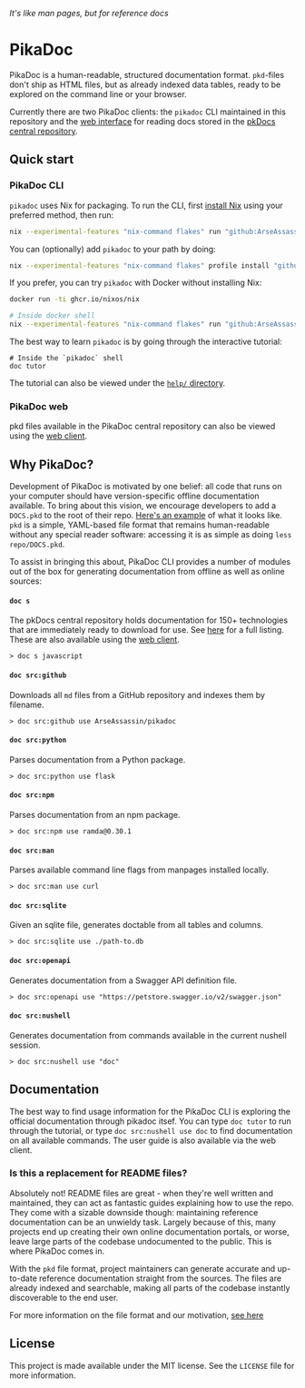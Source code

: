 *It's like man pages, but for reference docs*

# PikaDoc

PikaDoc is a human-readable, structured documentation format. `pkd`-files don't ship as HTML files, but as already indexed data tables, ready to be explored on the command line or your browser.

Currently there are two PikaDoc clients: the `pikadoc` CLI maintained in this repository and the [web interface](https://tuomas.kanerva.info/pkdocs/) for reading docs stored in the [pkDocs central repository](https://github.com/ArseAssassin/pkdocs/tree/main/docs).

## Quick start

### PikaDoc CLI

`pikadoc` uses Nix for packaging. To run the CLI, first [install Nix](https://nixos.org/download/#download-nix) using your preferred method, then run:

```bash
nix --experimental-features "nix-command flakes" run "github:ArseAssassin/pikadoc"
```

You can (optionally) add `pikadoc` to your path by doing:

```bash
nix --experimental-features "nix-command flakes" profile install "github:ArseAssassin/pikadoc"
```

If you prefer, you can try `pikadoc` with Docker without installing Nix:

```bash
docker run -ti ghcr.io/nixos/nix

# Inside docker shell
nix --experimental-features "nix-command flakes" run "github:ArseAssassin/pikadoc"
```

The best way to learn `pikadoc` is by going through the interactive tutorial:

```nushell
# Inside the `pikadoc` shell
doc tutor
```

The tutorial can also be viewed under the [`help/` directory](help/).

### PikaDoc web

pkd files available in the PikaDoc central repository can also be viewed using the [web client](https://tuomas.kanerva.info/pkdocs/).

## Why PikaDoc?

Development of PikaDoc is motivated by one belief: all code that runs on your computer should have version-specific offline documentation available. To bring about this vision, we encourage developers to add a `DOCS.pkd` to the root of their repo. [Here's an example](DOCS.pkd) of what it looks like. `pkd` is a simple, YAML-based file format that remains human-readable without any special reader software: accessing it is as simple as doing `less repo/DOCS.pkd`.

To assist in bringing this about, PikaDoc CLI provides a number of modules out of the box for generating documentation from offline as well as online sources:

#### `doc s`

The pkDocs central repository holds documentation for 150+ technologies that are immediately ready to download for use. See [here](https://github.com/ArseAssassin/pkdocs/tree/main/docs/index.yml) for a full listing. These are also available using the [web client](https://tuomas.kanerva.info/pkdocs/).

```nushell
> doc s javascript
```

#### `doc src:github`

Downloads all `md` files from a GitHub repository and indexes them by filename.

```nushell
> doc src:github use ArseAssassin/pikadoc
```

#### `doc src:python`

Parses documentation from a Python package.

```nushell
> doc src:python use flask
```

#### `doc src:npm`

Parses documentation from an npm package.

```nushell
> doc src:npm use ramda@0.30.1
```

#### `doc src:man`

Parses available command line flags from manpages installed locally.

```nushell
> doc src:man use curl
```

#### `doc src:sqlite`

Given an sqlite file, generates doctable from all tables and columns.

```nushell
> doc src:sqlite use ./path-to.db
```

#### `doc src:openapi`

Generates documentation from a Swagger API definition file.

```nushell
> doc src:openapi use "https://petstore.swagger.io/v2/swagger.json"
```

#### `doc src:nushell`

Generates documentation from commands available in the current nushell session.

```nushell
> doc src:nushell use "doc"
```

## Documentation

The best way to find usage information for the PikaDoc CLI is exploring the official documentation through pikadoc itsef. You can type `doc tutor` to run through the tutorial, or type `doc src:nushell use doc` to find documentation on all available commands. The user guide is also available via the web client.

### Is this a replacement for README files?

Absolutely not! README files are great - when they're well written and maintained, they can act as fantastic guides explaining how to use the repo. They come with a sizable downside though: maintaining reference documentation can be an unwieldy task. Largely because of this, many projects end up creating their own online documentation portals, or worse, leave large parts of the codebase undocumented to the public. This is where PikaDoc comes in.

With the `pkd` file format, project maintainers can generate accurate and up-to-date reference documentation straight from the sources. The files are already indexed and searchable, making all parts of the codebase instantly discoverable to the end user.

For more information on the file format and our motivation, [see here](</help/What is the DOCS.pkd file.md>)

## License

This project is made available under the MIT license. See the `LICENSE` file for more information.
